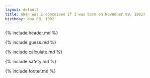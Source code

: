 ```yaml
---
layout: default
title: When was I conceived if I was born on November 09, 1902?
birthday: Nov 09, 1902
---
```


{% include header.md %}

{% include guess.md %}

{% include calculate.md %}

{% include safety.md %}

{% include footer.md %}



